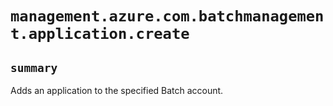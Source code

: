 # `management.azure.com.batchmanagement.application.create`

## `summary`
Adds an application to the specified Batch account.


